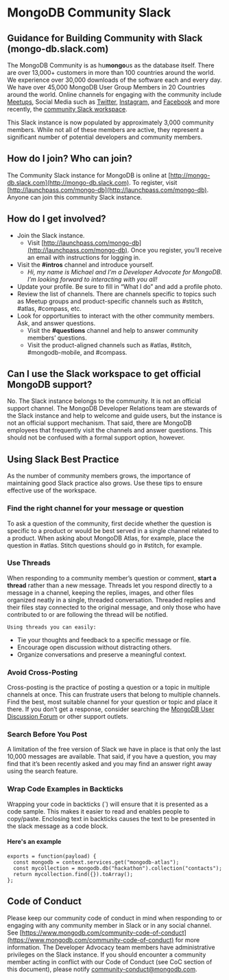 # MongoDB Community Slack

## Guidance for Building Community with Slack (mongo-db.slack.com) 

The MongoDB Community is as hu**mongo**us as the database itself. There are over 13,000+ customers in more than 100 countries around the world. We experience over 30,000 downloads of the software each and every day. We have over 45,000 MongoDB User Group Members in 20 Countries around the world. Online channels for engaging with the community include [Meetups](https://www.meetup.com/pro/mongodb), Social Media such as [Twitter](http://twitter.com/mongodb), [Instagram](http://instagram.com/mongodb), and [Facebook](http://facebook.com/mongodb) and more recently, the [community Slack workspace](http://mongo-db.slack.com).

This Slack instance is now populated by approximately 3,000 community members. While not all of these members are active, they represent a significant number of potential developers and community members.


## How do I join? Who can join?

The Community Slack instance for MongoDB is online at [http://mongo-db.slack.com](http://mongo-db.slack.com). To register, visit [http://launchpass.com/mongo-db](http://launchpass.com/mongo-db).  Anyone can join this community Slack instance.


## How do I get involved?

*   Join the Slack instance. 
    *   Visit [http://launchpass.com/mongo-db](http://launchpass.com/mongo-db). Once you register, you’ll receive an email with instructions for logging in.
*   Visit the **#intros** channel and introduce yourself. 
    *   _Hi, my name is Michael and I’m a Developer Advocate for MongoDB. I’m looking forward to interacting with you all!_
*   Update your profile.  Be sure to fill in “What I do” and add a profile photo.
*   Review the list of channels. There are channels specific to topics such as Meetup groups and product-specific channels such as #stitch, #atlas, #compass, etc.
*   Look for opportunities to interact with the other community members. Ask, and answer questions.
    *   Visit the **#questions** channel and help to answer community members’ questions. 
    *   Visit the product-aligned channels such as #atlas, #stitch, #mongodb-mobile, and #compass.


## Can I use the Slack workspace to get official MongoDB support?

No. The Slack instance belongs to the community. It is not an official support channel. The MongoDB Developer Relations team are stewards of the Slack instance and help to welcome and guide users, but the instance is not an official support mechanism.  That said, there are MongoDB employees that frequently visit the channels and answer questions. This should not be confused with a formal support option, however.

## Using Slack Best Practice

As the number of community members grows, the importance of maintaining good Slack practice also grows. Use these tips to ensure effective use of the workspace.

### Find the right channel for your message or question

To ask a question of the community, first decide whether the question is specific to a product or would be best served in a single channel related to a product. When asking about MongoDB Atlas, for example, place the question in #atlas. Stitch questions should go in #stitch, for example.

### Use Threads

When responding to a community member’s question or comment, **start a thread** rather than a new message. Threads let you respond directly to a message in a channel, keeping the replies, images, and other files organized neatly in a single, threaded conversation. Threaded replies and their files stay connected to the original message, and only those who have contributed to or are following the thread will be notified.


    Using threads you can easily:



*   Tie your thoughts and feedback to a specific message or file.
*   Encourage open discussion without distracting others.
*   Organize conversations and preserve a meaningful context.


### Avoid Cross-Posting

Cross-posting is the practice of posting a question or a topic in multiple channels at once. This can frustrate users that belong to multiple channels. Find the best, most suitable channel for your question or topic and place it there. If you don’t get a response, consider searching the [MongoDB User Discussion Forum](https://groups.google.com/forum/#!forum/mongodb-user) or other support outlets.


### Search Before You Post

A limitation of the free version of Slack we have in place is that only the last 10,000 messages are available. That said, if you have a question, you may find that it’s been recently asked and you may find an answer right away using the search feature.

### Wrap Code Examples in Backticks

Wrapping your code in backticks (\`) will ensure that it is presented as a code sample. This makes it easier to read and enables people to copy/paste.  Enclosing text in backticks causes the text to be presented in the slack message as a code block.

#### Here's an example
```
exports = function(payload) {
  const mongodb = context.services.get("mongodb-atlas");
  const mycollection = mongodb.db("hackathon").collection("contacts");
  return mycollection.find({}).toArray();
};
```

## Code of Conduct

Please keep our community code of conduct in mind when responding to or engaging with any community member in Slack or in any social channel.  See [https://www.mongodb.com/community-code-of-conduct](https://www.mongodb.com/community-code-of-conduct) for more information.  The Developer Advocacy team members have administrative privileges on the Slack instance. If you should encounter a community member acting in conflict with our Code of Conduct (see CoC section of this document), please notify community-conduct@mongodb.com. 


<!-- Docs to Markdown version 1.0β17 -->
